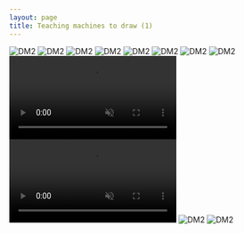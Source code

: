 ```yaml
---
layout: page
title: Teaching machines to draw (1)
---
```


![DM2](/rca/assets/dm1-machine.jpg)
![DM2](/rca/assets/dm1-all.jpg)
![DM2](/rca/assets/dm1-1.jpg)
![DM2](/rca/assets/dm1-7.jpg)
![DM2](/rca/assets/dm1-5.jpg)
![DM2](/rca/assets/dm1-2.jpg)
![DM2](/rca/assets/dm1-11.jpg)
![DM2](/rca/assets/dm1-3.jpg)
<video playsinline muted loop controls='false' autoplay src='/rca/assets/dm1-timelapse-2.mp4'></video>
<video playsinline muted loop controls='false' autoplay src='/rca/assets/dm1-timelapse.mp4'></video>
![DM2](/rca/assets/dm1-face.jpg)
![DM2](/rca/assets/dm1-face2.jpg)
